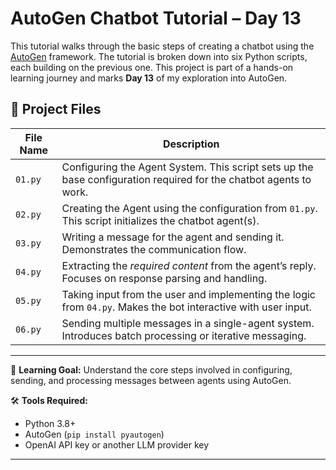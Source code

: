 # AutoGen Chatbot Tutorial – Day 13

This tutorial walks through the basic steps of creating a chatbot using the [AutoGen](https://github.com/microsoft/autogen) framework. The tutorial is broken down into six Python scripts, each building on the previous one. This project is part of a hands-on learning journey and marks **Day 13** of my exploration into AutoGen.

## 📁 Project Files

| **File Name** | **Description** |
|---------------|-----------------|
| `01.py`       | Configuring the Agent System. This script sets up the base configuration required for the chatbot agents to work. |
| `02.py`       | Creating the Agent using the configuration from `01.py`. This script initializes the chatbot agent(s). |
| `03.py`       | Writing a message for the agent and sending it. Demonstrates the communication flow. |
| `04.py`       | Extracting the *required content* from the agent’s reply. Focuses on response parsing and handling. |
| `05.py`       | Taking input from the user and implementing the logic from `04.py`. Makes the bot interactive with user input. |
| `06.py`       | Sending multiple messages in a single-agent system. Introduces batch processing or iterative messaging. |

---

🧠 **Learning Goal:** Understand the core steps involved in configuring, sending, and processing messages between agents using AutoGen.

🛠️ **Tools Required:**  
- Python 3.8+  
- AutoGen (`pip install pyautogen`)  
- OpenAI API key or another LLM provider key  

---

